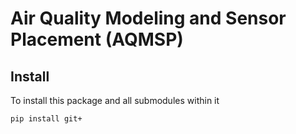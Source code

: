 # Air Quality Modeling and Sensor Placement (AQMSP)

## Install 
To install this package and all submodules within it
```
pip install git+
```
